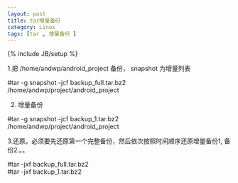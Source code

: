 ```yaml
---
layout: post
title: tar增量备份
category: Linux
tags: [tar , 增量备份 ]
---
```

{% include JB/setup %}
  
 1.把  /home/andwp/android_project 备份， snapshot 为增量列表  
       
#tar -g snapshot -jcf backup_full.tar.bz2  /home/andwp/project/android_project   
   
2. 增量备份   
       
#tar -g snapshot -jcf backup_1.tar.bz2 /home/andwp/project/android_project   
   
3.还原。必须要先还原第一个完整备份，然后依次按照时间顺序还原增量备份1, 备份2.。。  
       
#tar -jxf backup_full.tar.bz2  
#tar -jxf backup_1.tar.bz2  
 